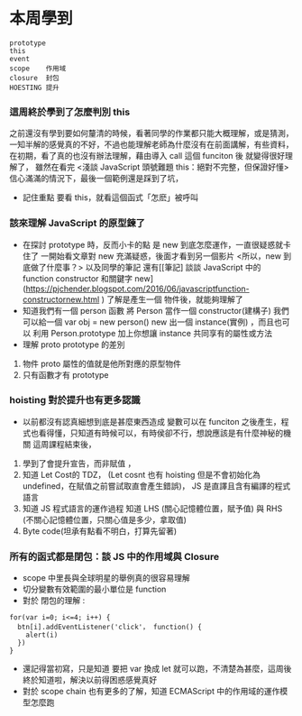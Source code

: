 # 本周學到
```
prototype
this 
event
scope    作用域  
closure  封包 
HOESTING 提升
```
### 這周終於學到了怎麼判別 this 
之前還沒有學到要如何釐清的時候，看著同學的作業都只能大概理解，或是猜測，
一知半解的感覺真的不好，不過也能理解老師為什麼沒有在前面講解，有些資料，在初期，看了真的也沒有辦法理解，藉由導入 call 這個 funciton 後 就變得很好理解了，
雖然在看完 
<淺談 JavaScript 頭號難題 this：絕對不完整，但保證好懂>信心滿滿的情況下，最後一個範例還是踩到了坑，
- 記住重點  要看 this，就看這個函式「怎麽」被呼叫
### 該來理解 JavaScript 的原型鍊了 
- 在探討 prototype 時，反而小卡的點 是 new 到底怎麼運作，一直很疑惑就卡住了
一開始看文章對 new 充滿疑惑，後面才看到另一個影片 <所以，new 到底做了什麼事？> 以及同學的筆記
還有[[筆記] 談談 JavaScript 中的 function constructor 和關鍵字 new]
(https://pjchender.blogspot.com/2016/06/javascriptfunction-constructornew.html
) 了解是產生一個 物件後，就能夠理解了 
- 知道我們有一個 person 函數 將 Person 當作一個 constructor(建構子) 我們可以給一個 var obj = new person() new 出一個 instance(實例) ，而且也可以 利用 Person.prototype 加上你想讓 instance 共同享有的屬性或方法
- 理解 proto prototype 的差別
1. 物件 proto 屬性的值就是他所對應的原型物件
2. 只有函數才有 prototype   
### hoisting  對於提升也有更多認識
- 以前都沒有認真細想到底是甚麼東西造成 變數可以在 funciton 之後產生，程式也看得懂，只知道有時候可以，有時侯卻不行，想說應該是有什麼神秘的機關
這周課程結束後，
1. 學到了會提升宣告，而非賦值 ，
2. 知道 Let Cost的 TDZ，
(Let cosnt 也有 hoisting 但是不會初始化為 undefined，在賦值之前嘗試取直會產生錯誤)， JS 是直譯且含有編譯的程式語言
3. 知道 JS 程式語言的運作過程
知道 LHS (關心記憶體位置，賦予值) 與 
RHS (不關心記憶體位置，只關心值是多少，拿取值) 
4. Byte code(坦承有點看不明白，打算先留著)

### 所有的函式都是閉包：談 JS 中的作用域與 Closure
- scope 中里長與全球明星的舉例真的很容易理解
- 切分變數有效範圍的最小單位是 function 
- 對於 閉包的理解 :   
```var btn = document.querySelectorAll('button')
for(var i=0; i<=4; i++) {
  btn[i].addEventListener('click'， function() {
    alert(i)
  })
}
``` 
- 還記得當初寫，只是知道 要把 
var 換成 let 就可以跑，不清楚為甚麼，這周後終於知道啦，解決以前得困惑感覺真好
- 對於 scope chain 也有更多的了解，知道 ECMAScript 中的作用域的運作模型怎麼跑












